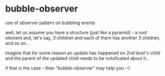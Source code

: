 # bubble-observer
use of observer pattern on bubbling events

well, let us assume you have a structure (just like a pyramid) - a root element and, let's say, 3 children and each of them has another 3 children, and so on...

imagine that for some reason an update has happened on 2nd level's child and the parent of the updated child needs to be notoficated about it...

if that is the case - then "bubble-observer" may help you :-)
